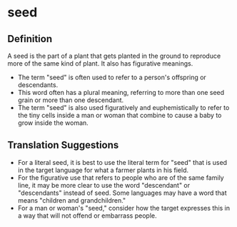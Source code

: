 # seed

## Definition

A seed is the part of a plant that gets planted in the ground to reproduce more of the same kind of plant. It also has figurative meanings.

* The term "seed" is often used to refer to a person's offspring or descendants.
* This word often has a plural meaning, referring to more than one seed grain or more than one descendant.
* The term "seed" is also used figuratively and euphemistically to refer to the tiny cells inside a man or woman that combine to cause a baby to grow inside the woman.


## Translation Suggestions



* For a literal seed, it is best to use the literal term for "seed" that is used in the target language for what a farmer plants in his field.
* For the figurative use that refers to people who are of the same family line, it may be more clear to use the word "descendant" or "descendants" instead of seed. Some languages may have a word that means "children and grandchildren."
* For a man or woman's "seed," consider how the target expresses this in a way that will not offend or embarrass people.